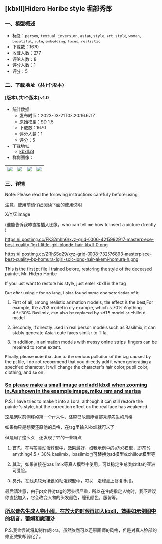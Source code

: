 ## [kbxll]Hidero Horibe style 堀部秀郎
### 一、模型概述

- 标签：`person`, `textual inversion`, `asian`, `style`, `art style`, `woman`, `beautiful`, `cute`, `embedding`, `faces`, `realistic`
- 下载数：1670
- 收藏人数：277
- 评论人数：8
- 评分人数：1
- 评分：5

### 二、下载地址（共1个版本）

#### [版本1/共1个版本] v1.0

- 统计数据
  - 发布时间：2023-03-21T08:20:16.671Z
  - 原始模型：SD 1.5
  - 下载数：1670
  - 评分人数：1
  - 评分：5
- 下载地址
  - [kbxll.pt](https://civitai.com/api/download/models/24812)
- 样例图像：

| <img src="https://image.civitai.com/xG1nkqKTMzGDvpLrqFT7WA/b116e310-3bbb-4d3b-569c-e4b80dcf9d00/width=450/293121.jpeg" /> | <img src="https://image.civitai.com/xG1nkqKTMzGDvpLrqFT7WA/2fd1e6d2-8744-4a85-6712-39000f0e0900/width=450/272061.jpeg" /> | <img src="https://image.civitai.com/xG1nkqKTMzGDvpLrqFT7WA/9539f85a-5b63-419f-756d-f4e1c2e7fd00/width=450/272049.jpeg" /> | <img src="https://image.civitai.com/xG1nkqKTMzGDvpLrqFT7WA/52cdaf0c-af32-46f9-6d84-db1226713e00/width=450/275912.jpeg" /> |
| ---- | ---- | ---- | ---- |


### 三、详情
<p>Note: Please read the following instructions carefully before using</p><p>注意，使用前请仔细阅读下面的使用说明</p><p></p><p>X/Y/Z image</p><p>(谁能告诉我咋直接插入图像，who can tell me how to insert a picture directly )</p><p><a target="_blank" rel="ugc" href="https://i.postimg.cc/FK32mhh6/xyz-grid-0006-4215992917-masterpiece-best-quality-1girl-little-girl-blonde-hair-kbxll-0.png">https://i.postimg.cc/FK32mhh6/xyz-grid-0006-4215992917-masterpiece-best-quality-1girl-little-girl-blonde-hair-kbxll-0.png</a></p><p><a target="_blank" rel="ugc" href="https://i.postimg.cc/ZRhSSq29/xyz-grid-0008-732676893-masterpiece-best-quality-bp-homura-1girl-solo-long-hair-akemi-homura-h.png">https://i.postimg.cc/ZRhSSq29/xyz-grid-0008-732676893-masterpiece-best-quality-bp-homura-1girl-solo-long-hair-akemi-homura-h.png</a></p><p></p><p>This is the first pt file I trained before, restoring the style of the deceased painter, Mr. Hidero Horibe</p><p>If you just want to restore his style, just enter kbxll in the tag</p><p>But after using it for so long, I also found some characteristics of it</p><ol><li><p>First of all, among realistic animation models, the effect is the best,For example, the a7b3 model in my example, which is 70% Anything 4.5+30% Basilmix, can also be replaced by sd1.5 model or chillout model</p></li><li><p>Secondly, if directly used in real person models such as Basilmix, it can stably generate Asian cute faces similar to Tifa.</p></li><li><p>In addition, in animation models with messy online strips, fingers can be repaired to some extent.</p></li></ol><p>Finally, please note that due to the serious pollution of the tag caused by the pt file, I do not recommend that you directly add it when generating a specified character. It will change the character's hair color, pupil color, clothing, and so on.</p><h3><strong><u>So please make a small image and add kbxll when zooming in.As shown in the example image, miku rem and marisa</u></strong></h3><p></p><p>P.S. I have tried to make it into a Lora, although it can still restore the painter's style, but the correction effect on the real face has weakened.</p><p></p><p>这是我以前训练的第一个pt文件，还原已故画师堀部秀郎先生的风格</p><p>如果你只是想要还原他的风格，在tag里输入kbxll就可以了</p><p>但是用了这么久，还发现了它的一些特点</p><ol><li><p>首先，在写实类动漫模型中，效果最好，如我示例中的a7b3模型，即70% anything4.5 + 30% basilmix，basilmix也可替换为sd模型或chillout模型等</p></li><li><p>其次，如果直接在basilimix等真人模型中使用，可以稳定生成类似tifa的亚洲可爱脸。</p></li><li><p>另外，在线条较为凌乱的动漫模型中，可以一定程度上修复手指。</p></li></ol><p>最后请注意，由于pt文件对tag的污染很严重，所以在生成指定人物时，我不建议你直接加入，它会改变人物的头发颜色，瞳孔颜色，服装等。</p><h3><strong><u>所以请先生成人物小图，在放大的时候再加入kbxll，效果如示例图中的初音，蕾姆和魔理沙</u></strong></h3><p>P.S.我曾尝试将其制作成lora，虽然依然可以还原画师的风格，但是对真人脸部的修正效果却弱化了。</p>